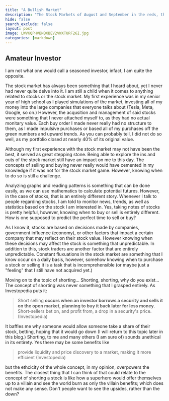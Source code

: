 ```yaml
---
title: "A Bullish Market"
description: "The Stock Markets of August and September in the reds, thoughts of an amateur investor"
hide: false
search_exclude: false
layout: post
image: LWVKQPHVBNBXBEV2VWXTURF26I.jpg
categories: [markdown]
---
```


## Amateur Investor
I am not what one would call a seasoned investor, infact, I am quite the opposite. 

The stock market has always been something that I heard about, yet I never had never quite delve into it. 
I am still a child when it comes to anything related to stocks or the stock market. My first experience was in my senior year of high school as I played simulations of the market, investing all of my money into the large companies that everyone talks about 
(Tesla, Meta, Google, so on.) However, the acqusition and management of said stocks were something that I never attached myself to, as they had no actual monitary value. Each buy order I made
never really had no structure to them, as I made impulsive purchases or based all of my purchases off the green numbers and upward trends. As you can probably tell, I did not do so well, as my portfolio closed at
nearly 40% of its original value.  


Although my first experience with the stock market may not have been the best, it served as great stepping stone. Being able to explore the ins and outs of the stock market still have an impact on 
me to this day. The concepts of selling and buying never really would have cemented in my knowledge if it was not for the stock market game. However, knowing when to do so is still a challenge. 

Analyzing graphs and reading patterns is something that can be done easily, as we can use mathematics to calculate potential futures. However, in the case of stocks, that is an entirely different story. 
Whenever I talk to people regarding stocks, I am told to monitor news, trends, as well as statistics based on the stock I am interested in. Yes, taking notes of stocks is pretty helpful, however, knowing when
to buy or sell is entirely different. How is one supposed to predict the perfect time to sell or buy? 

As I know it, stocks are based on decisions made by companies, government influence (economy), or other factors that impact a certain company that may reflect on their stock value. However knowing when these decisions
may affect the stock is something that unpredictable. In addition to this, stock traders are another factor that are entirely unpredictable. Constant fluxuations in the stock market are something that I know
occur on a daily basis, however, somehow knowing when to purchase a stock or selling it is a task that is incomprehensible (or maybe just a "feeling" that I still have not acquired yet.)



Moving on to the topic of shorting... Shorting, shorting, why do you exist... 
The concept of shorting was never something that I grasped entirely. As Investopedia puts it:

> Short selling **occurs when an investor borrows a security and sells it on the open market, planning to buy it back later for less money**. Short-sellers bet on, and profit from, a drop in a security's price. (Investopedia)

It baffles me why someone would allow someone take a share of their stock, betting, hoping that it would go down (I will return to this topic later in this blog.) Shorting, to me and 
many others (I am sure of) sounds unethical in its entirety. Yes there may be some benefits like 

> provide liquidity and price discovery to a market, making it more efficient (Investopedia)

but the ethcicity of the whole concept, in my opinion, overpowers the benefits. The closest thing that I can think of that could relate to the concept of shorting a stock is like how a superhero would
offer themselves up to a villain and see the world burn as only the villain benefits; which does not make any sense. Don't people want to see the upsides, rather than the down?


